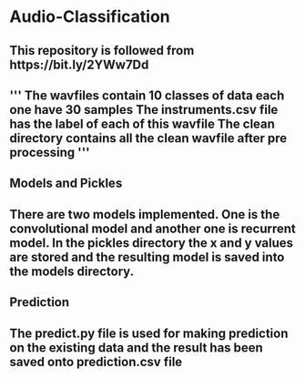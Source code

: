 # Audio-Classification
<h2> This repository is followed from https://bit.ly/2YWw7Dd <h2>
  '''
  The wavfiles contain 10 classes of data each one have 30 samples
  The instruments.csv file has the label of each of this wavfile 
  The clean directory contains all the clean wavfile after pre processing
  '''
<h2> Models and Pickles <h2>
  <p> There are two models implemented. One is the convolutional model and another one is recurrent model. In the pickles directory the x and y values are stored and the resulting model is saved into the models directory. <p>
<h2> Prediction <h2>
  <p> The predict.py file is used for making prediction on the existing data and the result has been saved onto prediction.csv file <p>

